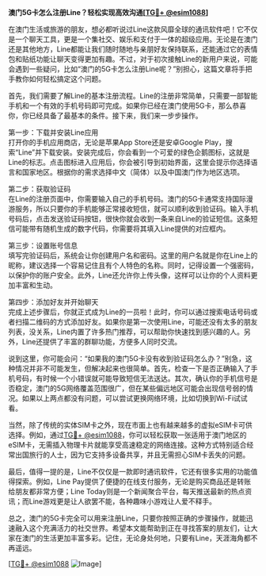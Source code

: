 **澳门5G卡怎么注册Line？轻松实现高效沟通[[TG💪+ @esim1088](https://t.me/s/esim1088)]**

在澳门生活或旅游的朋友，想必都听说过Line这款风靡全球的通讯软件吧！它不仅是一个聊天工具，更是一个集社交、娱乐和支付于一体的超级应用。无论是在澳门还是其他地方，Line都能让我们随时随地与亲朋好友保持联系，还能通过它的表情包和贴纸功能让聊天变得更加有趣。不过，对于初次接触Line的新用户来说，可能会遇到一些疑问，比如“澳门的5G卡怎么注册Line呢？”别担心，这篇文章将手把手教你如何轻松搞定这个问题。

首先，我们需要了解Line的基本注册流程。Line的注册非常简单，只需要一部智能手机和一个有效的手机号码即可完成。如果你已经在澳门使用5G卡，那么恭喜你，你已经具备了最基本的条件。接下来，我们来一步步操作。

第一步：下载并安装Line应用  
打开你的手机应用商店，无论是苹果App Store还是安卓Google Play，搜索“Line”并下载安装。安装完成后，你会看到一个可爱的绿色企鹅图标，这就是Line的标志。点击图标进入应用后，你会被引导到初始界面，这里会提示你选择语言和国家地区。根据你的需求选择中文（简体）以及中国澳门作为地区选项。

第二步：获取验证码  
在Line的注册页面中，你需要输入自己的手机号码。澳门的5G卡通常支持国际漫游服务，所以只要你的手机能够正常接收短信，就可以顺利收到验证码。输入手机号码后，点击发送验证码按钮，很快你就会收到一条来自Line的验证短信。这条短信可能带有随机生成的数字代码，你需要将其填入Line提供的对应框内。

第三步：设置账号信息  
填写完验证码后，系统会让你创建用户名和密码。这里的用户名就是你在Line上的昵称，建议选择一个容易记住且有个人特色的名称。同时，记得设置一个强密码，以保护你的账户安全。此外，Line还允许你上传头像，这样可以让你的个人资料更加丰富和生动。

第四步：添加好友并开始聊天  
完成上述步骤后，你就正式成为Line的一员啦！此时，你可以通过搜索电话号码或者扫描二维码的方式添加好友。如果你是第一次使用Line，可能还没有太多的朋友列表，没关系，Line内置了许多热门推荐，可以帮助你快速找到感兴趣的人。另外，Line还提供了丰富的群聊功能，方便多人同时交流。

说到这里，你可能会问：“如果我的澳门5G卡没有收到验证码怎么办？”别急，这种情况并非不可能发生，但解决起来也很简单。首先，检查一下是否正确输入了手机号码，有时候一个小错误就可能导致短信无法送达。其次，确认你的手机信号是否稳定，澳门的5G网络覆盖范围很广，但在某些偏远地区可能会出现信号弱的情况。如果以上两点都没有问题，可以尝试更换网络环境，比如切换到Wi-Fi试试看。

当然，除了传统的实体SIM卡之外，现在市面上也有越来越多的虚拟eSIM卡可供选择。例如，通过[TG💪+ @esim1088](https://t.me/s/esim1088)，你可以轻松获取一张适用于澳门地区的eSIM卡，无需插入物理卡片就能享受高速稳定的网络连接。这种方式特别适合经常出国旅行的人士，因为它支持多设备共享，并且无需担心SIM卡丢失的问题。

最后，值得一提的是，Line不仅仅是一款即时通讯软件，它还有很多实用的功能值得探索。例如，Line Pay提供了便捷的在线支付服务，无论是购买商品还是转账给朋友都非常方便；Line Today则是一个新闻聚合平台，每天推送最新的热点资讯；而Line游戏更是让人欲罢不能，各种趣味小游戏让人爱不释手。

总之，澳门的5G卡完全可以用来注册Line，只要你按照正确的步骤操作，就能迅速融入这个充满活力的社交世界。希望本文能帮助到正在寻找答案的朋友们，让大家在澳门的生活更加丰富多彩。记住，无论身处何地，只要有Line，天涯海角都不再遥远。

[[TG💪+ @esim1088](https://t.me/s/esim1088) ![Image](https://i.postimg.cc/4NQfJmqS/Snipaste-2025-05-13-00-14-12.png)]